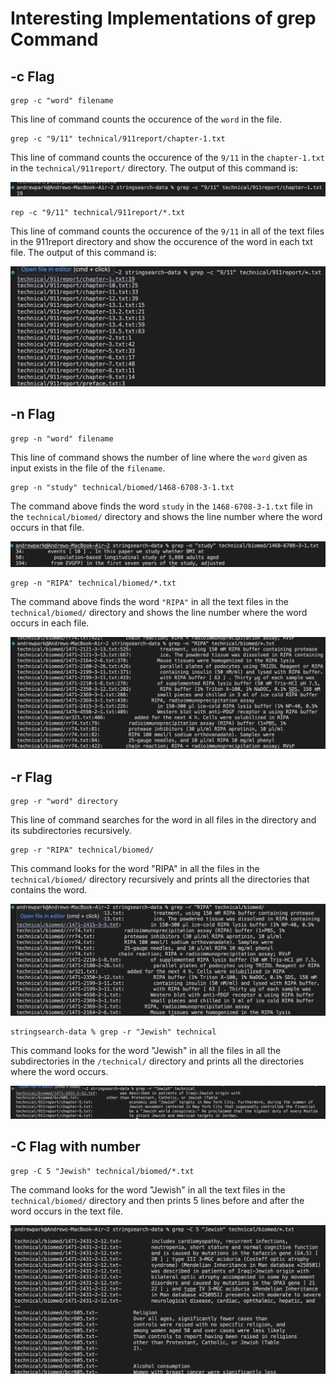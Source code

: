 # Interesting Implementations of grep Command

## -c Flag

```
grep -c "word" filename
```

This line of command counts the occurence of the `word` in the file.

```
grep -c "9/11" technical/911report/chapter-1.txt
```

This line of command counts the occurence of the `9/11` in the `chapter-1.txt` in the `technical/911report/` directory. The output of this command is:

![Image](./Lab5//FInd%20Word%20Single.png)

```
rep -c "9/11" technical/911report/*.txt
```

This line of command counts the occurence of the `9/11` in all of the text files in the 911report directory and show the occurence of the word in each txt file. The output of this command is:

![image](./Lab5/Screenshot%202023-05-08%20at%2021.28.49.png)

## -n Flag

```
grep -n "word" filename
```

This line of command shows the number of line where the `word` given as input exists in the file of the `filename`.

```
grep -n "study" technical/biomed/1468-6708-3-1.txt
```

The command above finds the word `study` in the `1468-6708-3-1.txt` file in the `technical/biomed/` directory and shows the line number where the word occurs in that file.

![image](./Lab5/Line%20Number%20Singular.png)

```
grep -n "RIPA" technical/biomed/*.txt
```

The command above finds the word `"RIPA"` in all the text files in the `technical/biomed/` directory and shows the line number where the word occurs in each file.

![image](./Lab5/Line%20Number%20Multiple.png)

## -r Flag

```
grep -r "word" directory
```

This line of command searches for the word in all files in the directory and its subdirectories recursively.

```
grep -r "RIPA" technical/biomed/
```

This command looks for the word "RIPA" in all the files in the `technical/biomed/` directory recursively and prints all the directories that contains the word.

![image](./Lab5/Recursive%201.png)

```
stringsearch-data % grep -r "Jewish" technical
```

This command looks for the word "Jewish" in all the files in all the subdirectories in the `/technical/` directory and prints all the directories where the word occurs.

![image](./Lab5/Recursive%202.png)

## -C Flag with number

```
grep -C 5 "Jewish" technical/biomed/*.txt
```

The command looks for the word "Jewish" in all the text files in the `technical/biomed/` directory and then prints 5 lines before and after the word occurs in the text file.

![image](./Lab5/five%20lines.png)

```

```
